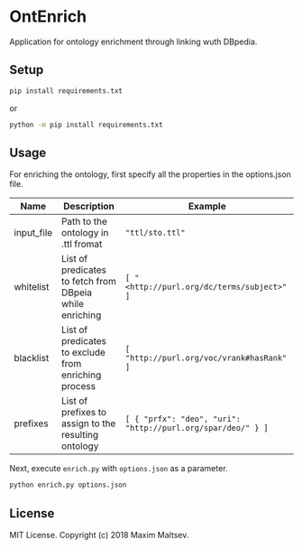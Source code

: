 # OntEnrich
Application for ontology enrichment through linking wuth DBpedia.

## Setup
```bash
pip install requirements.txt
```
or
```cmd
python -m pip install requirements.txt
```

## Usage
For enriching the ontology, first specify all the properties in the options.json file.

| Name | Description | Example |
| ---- | ----------- | ------- |
| input_file | Path to the ontology in .ttl fromat | `"ttl/sto.ttl"` |
| whitelist | List of predicates to fetch from DBpeia while enriching | `[ "<http://purl.org/dc/terms/subject>" ]` |
| blacklist | List of predicates to exclude from enriching process | `[ "http://purl.org/voc/vrank#hasRank" ]` |
| prefixes | List of prefixes to assign to the resulting ontology | `[ { "prfx": "deo", "uri": "http://purl.org/spar/deo/" } ]` |

Next, execute `enrich.py` with `options.json` as a parameter.
```bash
python enrich.py options.json
```

## License
MIT License. Copyright (c) 2018 Maxim Maltsev.
